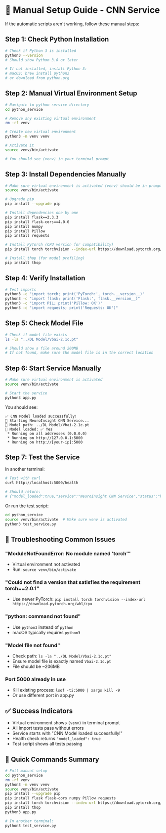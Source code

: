 # 🔧 Manual Setup Guide - CNN Service

If the automatic scripts aren't working, follow these manual steps:

## Step 1: Check Python Installation

```bash
# Check if Python 3 is installed
python3 --version
# Should show Python 3.8 or later

# If not installed, install Python 3:
# macOS: brew install python3
# or download from python.org
```

## Step 2: Manual Virtual Environment Setup

```bash
# Navigate to python service directory
cd python_service

# Remove any existing virtual environment
rm -rf venv

# Create new virtual environment
python3 -m venv venv

# Activate it
source venv/bin/activate

# You should see (venv) in your terminal prompt
```

## Step 3: Install Dependencies Manually

```bash
# Make sure virtual environment is activated (venv) should be in prompt
source venv/bin/activate

# Upgrade pip
pip install --upgrade pip

# Install dependencies one by one
pip install flask==2.3.3
pip install flask-cors==4.0.0
pip install numpy
pip install Pillow
pip install requests

# Install PyTorch (CPU version for compatibility)
pip install torch torchvision --index-url https://download.pytorch.org/whl/cpu

# Install thop (for model profiling)
pip install thop
```

## Step 4: Verify Installation

```bash
# Test imports
python3 -c "import torch; print('PyTorch:', torch.__version__)"
python3 -c "import flask; print('Flask:', flask.__version__)"
python3 -c "import PIL; print('Pillow: OK')"
python3 -c "import requests; print('Requests: OK')"
```

## Step 5: Check Model File

```bash
# Check if model file exists
ls -la "../DL Model/Vbai-2.1c.pt"

# Should show a file around 200MB
# If not found, make sure the model file is in the correct location
```

## Step 6: Start Service Manually

```bash
# Make sure virtual environment is activated
source venv/bin/activate

# Start the service
python3 app.py
```

You should see:
```
✅ CNN Model loaded successfully!
🚀 Starting NeuroInsight CNN Service...
📁 Model path: ../DL Model/Vbai-2.1c.pt
🔧 Model loaded: ✅ Yes
 * Running on all addresses (0.0.0.0)
 * Running on http://127.0.0.1:5000
 * Running on http://[your-ip]:5000
```

## Step 7: Test the Service

In another terminal:
```bash
# Test with curl
curl http://localhost:5000/health

# Should return:
# {"model_loaded":true,"service":"NeuroInsight CNN Service","status":"healthy"}
```

Or run the test script:
```bash
cd python_service
source venv/bin/activate  # Make sure venv is activated
python3 test_service.py
```

## 🎯 Troubleshooting Common Issues

### "ModuleNotFoundError: No module named 'torch'"
- Virtual environment not activated
- Run: `source venv/bin/activate`

### "Could not find a version that satisfies the requirement torch==2.0.1"
- Use newer PyTorch: `pip install torch torchvision --index-url https://download.pytorch.org/whl/cpu`

### "python: command not found"
- Use `python3` instead of `python`
- macOS typically requires `python3`

### "Model file not found"
- Check path: `ls -la "../DL Model/Vbai-2.1c.pt"`
- Ensure model file is exactly named `Vbai-2.1c.pt`
- File should be ~206MB

### Port 5000 already in use
- Kill existing process: `lsof -ti:5000 | xargs kill -9`
- Or use different port in app.py

## ✅ Success Indicators

- Virtual environment shows `(venv)` in terminal prompt
- All import tests pass without errors
- Service starts with "CNN Model loaded successfully!"
- Health check returns `"model_loaded": true`
- Test script shows all tests passing

## 🚀 Quick Commands Summary

```bash
# Full manual setup
cd python_service
rm -rf venv
python3 -m venv venv
source venv/bin/activate
pip install --upgrade pip
pip install flask flask-cors numpy Pillow requests
pip install torch torchvision --index-url https://download.pytorch.org/whl/cpu
pip install thop
python3 app.py

# In another terminal:
python3 test_service.py
```